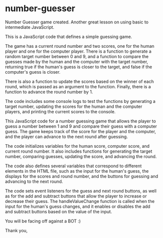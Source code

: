 # number-guesser

Number Guesser game created. 
Another great lesson on using basic to intermediate JavaScript. 

This is a JavaScript code that defines a simple guessing game.

The game has a current round number and two scores, one for the human player and one for the computer player. There is a function to generate a random target number between 0 and 9, and a function to compare the guesses made by the human and the computer with the target number, returning true if the human's guess is closer to the target, and false if the computer's guess is closer.

There is also a function to update the scores based on the winner of each round, which is passed as an argument to the function. Finally, there is a function to advance the round number by 1.

The code includes some console logs to test the functions by generating a target number, updating the scores for the human and the computer players, and printing the current scores to the console.

This JavaScript code for a number guessing game that allows the player to guess a number between 1 and 9 and compare their guess with a computer guess. The game keeps track of the score for the player and the computer, and the player can advance to the next round after guessing. 

The code initializes variables for the human score, computer score, and current round number. It also includes functions for generating the target number, comparing guesses, updating the score, and advancing the round.

The code also defines several variables that correspond to different elements in the HTML file, such as the input for the human's guess, the displays for the scores and round number, and the buttons for guessing and advancing to the next round.

The code sets event listeners for the guess and next round buttons, as well as for the add and subtract buttons that allow the player to increase or decrease their guess. The handleValueChange function is called when the input for the human's guess changes, and it enables or disables the add and subtract buttons based on the value of the input.

You will be facing off against a BOT :)

Thank you, 

